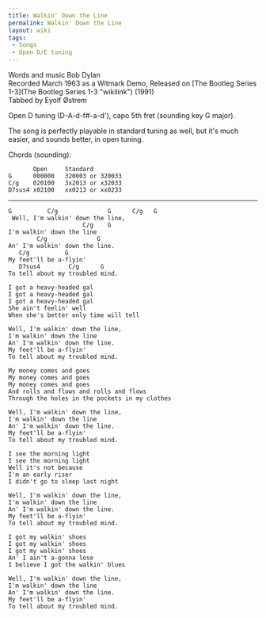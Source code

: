 ```yaml
---
title: Walkin' Down the Line
permalink: Walkin' Down the Line
layout: wiki
tags:
 - Songs
 - Open D/E tuning
---
```


Words and music Bob Dylan  
Recorded March 1963 as a Witmark Demo, Released on [The Bootleg Series
1-3](The Bootleg Series 1-3 "wikilink") (1991)  
Tabbed by Eyolf Østrem

Open D tuning (D-A-d-f\#-a-d'), capo 5th fret (sounding key G major).

The song is perfectly playable in standard tuning as well, but it's much
easier, and sounds better, in open tuning.

Chords (sounding):

           Open     Standard
    G      000000   320003 or 320033
    C/g    020100   3x2013 or x32033
    D7sus4 x02100   xx0213 or xx0233

* * * * *

    G          C/g              G      C/g   G
     Well, I'm walkin' down the line,
                         C/g    G
    I'm walkin' down the line
            C/g              G
    An' I'm walkin' down the line.
       C/g          G
    My feet'll be a-flyin'
       D7sus4        C/g      G
    To tell about my troubled mind.

    I got a heavy-headed gal
    I got a heavy-headed gal
    I got a heavy-headed gal
    She ain't feelin' well
    When she's better only time will tell

    Well, I'm walkin' down the line,
    I'm walkin' down the line
    An' I'm walkin' down the line.
    My feet'll be a-flyin'
    To tell about my troubled mind.

    My money comes and goes
    My money comes and goes
    My money comes and goes
    And rolls and flows and rolls and flows
    Through the holes in the pockets in my clothes

    Well, I'm walkin' down the line,
    I'm walkin' down the line
    An' I'm walkin' down the line.
    My feet'll be a-flyin'
    To tell about my troubled mind.

    I see the morning light
    I see the morning light
    Well it's not because
    I'm an early riser
    I didn't go to sleep last night

    Well, I'm walkin' down the line,
    I'm walkin' down the line
    An' I'm walkin' down the line.
    My feet'll be a-flyin'
    To tell about my troubled mind.

    I got my walkin' shoes
    I got my walkin' shoes
    I got my walkin' shoes
    An' I ain't a-gonna lose
    I believe I got the walkin' blues

    Well, I'm walkin' down the line,
    I'm walkin' down the line
    An' I'm walkin' down the line.
    My feet'll be a-flyin'
    To tell about my troubled mind.
